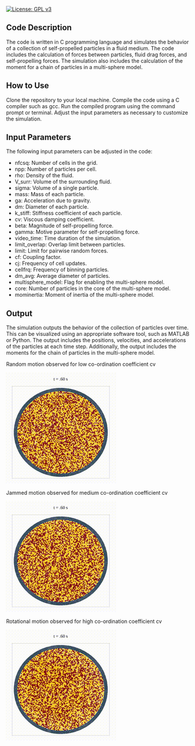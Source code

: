 [![License: GPL v3](https://img.shields.io/badge/License-GPLv3-blue.svg)](https://www.gnu.org/licenses/gpl-3.0)

## Code Description
The code is written in C programming language and simulates the behavior of a collection of self-propelled particles in a fluid medium. The code includes the calculation of forces between particles, fluid drag forces, and self-propelling forces. The simulation also includes the calculation of the moment for a chain of particles in a multi-sphere model.

## How to Use
Clone the repository to your local machine.
Compile the code using a C compiler such as gcc.
Run the compiled program using the command prompt or terminal.
Adjust the input parameters as necessary to customize the simulation.

## Input Parameters
The following input parameters can be adjusted in the code:

- nfcsq: Number of cells in the grid.
- npp: Number of particles per cell.
- rho: Density of the fluid.
- V_surr: Volume of the surrounding fluid.
- sigma: Volume of a single particle.
- mass: Mass of each particle.
- ga: Acceleration due to gravity.
- dm: Diameter of each particle.
- k_stiff: Stiffness coefficient of each particle.
- cv: Viscous damping coefficient.
- beta: Magnitude of self-propelling force.
- gamma: Motive parameter for self-propelling force.
- video_time: Time duration of the simulation.
- limit_overlap: Overlap limit between particles.
- limit: Limit for pairwise random forces.
- cf: Coupling factor.
- cj: Frequency of cell updates.
- cellfrq: Frequency of binning particles.
- dm_avg: Average diameter of particles.
- multisphere_model: Flag for enabling the multi-sphere model.
- core: Number of particles in the core of the multi-sphere model.
- mominertia: Moment of inertia of the multi-sphere model.
 
## Output
The simulation outputs the behavior of the collection of particles over time. This can be visualized using an appropriate software tool, such as MATLAB or Python. The output includes the positions, velocities, and accelerations of the particles at each time step. Additionally, the output includes the moments for the chain of particles in the multi-sphere model.

Random motion observed for low co-ordination coefficient cv

![Animation](mu_300.gif)

Jammed motion observed for medium co-ordination coefficient cv

![Animation](mu_510.gif)

Rotational motion observed for high co-ordination coefficient cv

![Animation](mu_540.gif)
